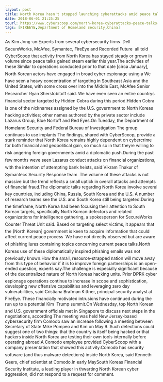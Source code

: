 ```yaml
---
layout: post
title: North Korea hasn't stopped launching cyberattacks amid peace talks
date: 2018-06-01 21:25:25
tourl: https://www.cyberscoop.com/north-korea-cyberattacks-peace-talks-recorded-future-comodo/?category_news=technology
tags: [FIREEYE,Department of Homeland Security,China]
---
```

As Kim Jong-un Experts from several cybersecurity firms  Dell SecureWorks, McAfee, Symantec, FireEye and Recorded Future  all told CyberScoop that activity from North Korea has stayed steady or grown in volume since peace talks gained steam earlier this year.The activities of these Similar to operations conducted prior to that date [circa January], North Korean actors have engaged in broad cyber espionage using a We have seen a heavy concentration of targeting in Southeast Asia and the United States, with some cross over into the Middle East, McAfee Senior Researcher Ryan Sherstobitoff said. We have even seen an entire countrys financial sector targeted by Hidden Cobra during this period.Hidden Cobra is one of the nicknames assigned by the U.S. government to North Koreas hacking activities; other names authored by the private sector include Lazarus Group, Blue Nortoff and Red Eyes.On Tuesday, the Department of Homeland Security and Federal Bureau of Investigation The group continues to use implants The findings, shared with CyberScoop, provide a stark reminder that North Korea remains highly dependent on cybercrime for both financial and geopolitical gain, so much so in that theyre willing to risk angering foreign governments amid a diplomatic push.During the past few months weve seen Lazarus conduct attacks on financial organizations, with the intention of attempting bank heists, said Vikram Thakur of Symantecs Security Response team. The volume of these attacks is not massive but the trend reflects a small uptick in overall attacks and attempts of financial fraud.The diplomatic talks regarding North Korea involve several key countries, including China, Russia, South Korea and the U.S. A number of research teams see the U.S. and South Korea still being targeted.During the timeframe, North Korea had been focusing their attention to South Korean targets, specifically North Korean defectors and related organizations for intelligence gathering, a spokesperson for SecureWorks Counter Threat Unit said. Based on targeting select victims, it appears that the [North Korean] government is keen to acquire information that could affect current peace process  We have not directly observed but are aware of phishing lures containing topics concerning current peace talks.North Koreas use of these diplomatically inspired phishing emails was not previously known.How the small, resource-strapped nation will move away from this type of behavior if it is to improve foreign partnerships is an open-ended question, experts say.The challenge is especially significant because of the decentralized nature of North Koreas hacking units. Prior DPRK cyber espionage operations continue to increase in scope and sophistication, developing new offensive capabilities and leveraging zero day vulnerabilities, said Cristiana Brafman Kittner, principal security analyst at FireEye. These financially motivated intrusions have continued during the run up to a potential Kim  Trump summit.On Wednesday, top North Korean and U.S. government officials met in Singapore to discuss next steps in the negotiations, according The meeting was held New Jersey-based cybersecurity firm Comodo saw an increase following a meeting between Secretary of State Mike Pompeo and Kim on May 9. Such detections could suggest one of two things: that the country is itself being hacked or that hackers inside North Korea are testing their own tools internally before operating abroad.A Comodo employee provided CyberScoop with a company presentation that showed this activity:Comodo has security software (and thus malware detections) inside North Korea, said Kenneth Geers, chief scientist at Comodo.In early MaySouth Koreas Financial Security Institute, a leading player in thwarting North Korean cyber aggression, did not respond to a request for comment.